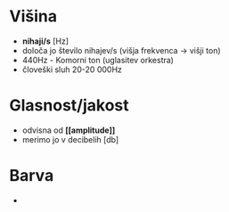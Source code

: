 # Višina
- **nihaji/s** [Hz]
- določa jo število nihajev/s (višja frekvenca -> višji ton)
- 440Hz - Komorni ton (uglasitev orkestra)
- človeški sluh 20-20 000Hz
# Glasnost/jakost
- odvisna od **[[amplitude]]**
- merimo jo v decibelih [db]
# Barva
- 